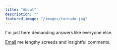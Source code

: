 ```yaml
---
title: "About"
description: ""
featured_image: "/images/tornado.jpg"
---
```


I'm just here demanding answers like everyone else.

 [Email](mailto:whirlwindtheblog@gmail.com) me lengthy screeds and insightful comments.
